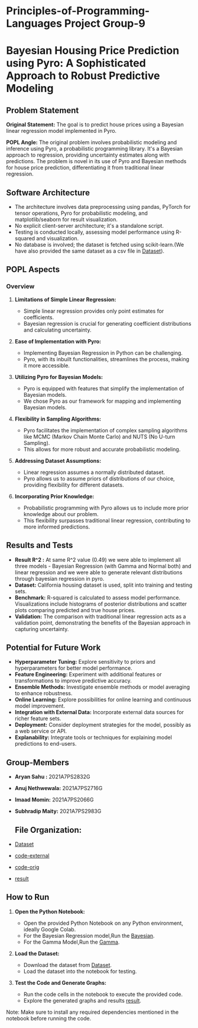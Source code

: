 # Principles-of-Programming-Languages Project Group-9 
# Bayesian Housing Price Prediction using Pyro: A Sophisticated Approach to Robust Predictive Modeling

## Problem Statement

**Original Statement:** The goal is to predict house prices using a Bayesian linear regression model implemented in Pyro.

**POPL Angle:** The original problem involves probabilistic modeling and inference using Pyro, a probabilistic programming library. It's a Bayesian approach to regression, providing uncertainty estimates along with predictions. The problem is novel in its use of Pyro and Bayesian methods for house price prediction, differentiating it from traditional linear regression.

## Software Architecture

- The architecture involves data preprocessing using pandas, PyTorch for tensor operations, Pyro for probabilistic modeling, and matplotlib/seaborn for result visualization.
- No explicit client-server architecture; it's a standalone script.
- Testing is conducted locally, assessing model performance using R-squared and visualization.
- No database is involved; the dataset is fetched using scikit-learn.(We have also provided the same dataset as a csv file in [Dataset](PoPL/Dataset/california_housing_data.csv)).

## POPL Aspects

### Overview

1. **Limitations of Simple Linear Regression:**
   - Simple linear regression provides only point estimates for coefficients.
   - Bayesian regression is crucial for generating coefficient distributions and calculating uncertainty.

2. **Ease of Implementation with Pyro:**
   - Implementing Bayesian Regression in Python can be challenging.
   - Pyro, with its inbuilt functionalities, streamlines the process, making it more accessible.

3. **Utilizing Pyro for Bayesian Models:**
   - Pyro is equipped with features that simplify the implementation of Bayesian models.
   - We chose Pyro as our framework for mapping and implementing Bayesian models.

4. **Flexibility in Sampling Algorithms:**
   - Pyro facilitates the implementation of complex sampling algorithms like MCMC (Markov Chain Monte Carlo) and NUTS (No U-turn Sampling).
   - This allows for more robust and accurate probabilistic modeling.

5. **Addressing Dataset Assumptions:**
   - Linear regression assumes a normally distributed dataset.
   - Pyro allows us to assume priors of distributions of our choice, providing flexibility for different datasets.

6. **Incorporating Prior Knowledge:**
   - Probabilistic programming with Pyro allows us to include more prior knowledge about our problem.
   - This flexibility surpasses traditional linear regression, contributing to more informed predictions.
     
## Results and Tests

- **Result R^2 :** At same R^2 value (0.49) we were able to implement all three models - Bayesian Regression (with Gamma and Normal both) and linear regression and we were able to generate relevant distributions through bayesian regression in pyro.
- **Dataset:** California housing dataset is used, split into training and testing sets.
- **Benchmark:** R-squared is calculated to assess model performance. Visualizations include histograms of posterior distributions and scatter plots comparing predicted and true house prices.
- **Validation:** The comparison with traditional linear regression acts as a validation point, demonstrating the benefits of the Bayesian approach in capturing uncertainty.

## Potential for Future Work

- **Hyperparameter Tuning:** Explore sensitivity to priors and hyperparameters for better model performance.
- **Feature Engineering:** Experiment with additional features or transformations to improve predictive accuracy.
- **Ensemble Methods:** Investigate ensemble methods or model averaging to enhance robustness.
- **Online Learning:** Explore possibilities for online learning and continuous model improvement.
- **Integration with External Data:** Incorporate external data sources for richer feature sets.
- **Deployment:** Consider deployment strategies for the model, possibly as a web service or API.
- **Explanability:** Integrate tools or techniques for explaining model predictions to end-users.


## Group-Members
- **Aryan Sahu :** 2021A7PS2832G
- **Anuj Nethwewala:** 2021A7PS2716G
- **Imaad Momin:** 2021A7PS2066G
- **Subhradip Maity:** 2021A7PS2983G


  ## File Organization:
- [Dataset](PoPL/Dataset/california_housing_data.csv)
- [code-external](PoPL/code-external/Test_code.ipynb)
- [code-orig](PoPL/code-orig/BayesianRegression.ipynb)
- [result](PoPL/result)

## How to Run

1. **Open the Python Notebook:**
   - Open the provided Python Notebook on any Python environment, ideally Google Colab.
   - For the Bayesian Regression model,Run the [Bayesian](PoPL/code-orig/BayesianRegression.ipynb).
   - For the Gamma Model,Run the [Gamma](PoPL/code-orig/BayesianRegression(with_Gamma).ipynb).

2. **Load the Dataset:**
   - Download the dataset from [Dataset](PoPL/Dataset/california_housing_data.csv).
   - Load the dataset into the notebook for testing.

3. **Test the Code and Generate Graphs:**
   - Run the code cells in the notebook to execute the provided code.
   - Explore the generated graphs and results [result](PoPL/result).

Note: Make sure to install any required dependencies mentioned in the notebook before running the code.




